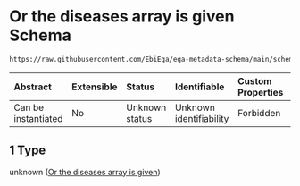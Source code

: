 # Or the diseases array is given Schema

```txt
https://raw.githubusercontent.com/EbiEga/ega-metadata-schema/main/schemas/EGA.individual.json#/properties/minimalPublicAttributes/anyOf/1
```



| Abstract            | Extensible | Status         | Identifiable            | Custom Properties | Additional Properties | Access Restrictions | Defined In                                                                           |
| :------------------ | :--------- | :------------- | :---------------------- | :---------------- | :-------------------- | :------------------ | :----------------------------------------------------------------------------------- |
| Can be instantiated | No         | Unknown status | Unknown identifiability | Forbidden         | Allowed               | none                | [EGA.individual.json\*](../../../schemas/EGA.individual.json "open original schema") |

## 1 Type

unknown ([Or the diseases array is given](ega-14-properties-minimal-public-attributes-describing-an-individual-anyof-or-the-diseases-array-is-given.md))
